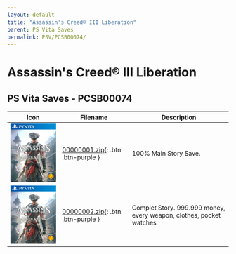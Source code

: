 ```yaml
---
layout: default
title: "Assassin's Creed® III Liberation"
parent: PS Vita Saves
permalink: PSV/PCSB00074/
---
```

# Assassin's Creed® III Liberation

## PS Vita Saves - PCSB00074

| Icon | Filename | Description |
|------|----------|-------------|
| ![Assassin's Creed® III Liberation](icon0.png) | [00000001.zip](00000001.zip){: .btn .btn-purple } | 100% Main Story Save.  |
| ![Assassin's Creed® III Liberation](icon0.png) | [00000002.zip](00000002.zip){: .btn .btn-purple } | Complet Story. 999.999 money, every weapon, clothes, pocket watches  |
